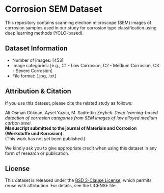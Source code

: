 # Corrosion SEM Dataset

This repository contains scanning electron microscope (SEM) images of corrosion samples used in our study for corrosion type classification using deep learning methods (YOLO-based).

## Dataset Information

- Number of images: [453]
- Image categories: [e.g., C1 - Low Corrosion, C2 - Medium Corrosion, C3 - Severe Corrosion]
- File format: [.jpg, .txt]

## Attribution & Citation
If you use this dataset, please cite the related study as follows:

Ali Osman Gökcan, Aysel Yazıcı, M. Sadrettin Zeybek. *Deep learning-based detection of corrosion categories from SEM images of low alloyed medium carbon steel*.  
**Manuscript submitted to the journal of Materials and Corrosion (Werkstoffe und Korrosion).**  
(This work has not yet been published.)

We kindly ask you to give appropriate credit when using this dataset in any form of research or publication.

## License

This dataset is released under the [BSD 3-Clause License](LICENSE), which permits reuse with attribution. For details, see the LICENSE file.

